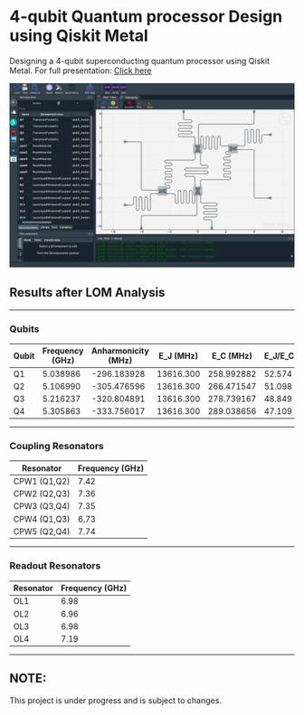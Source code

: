 # 4-qubit Quantum processor Design using Qiskit Metal
Designing a 4-qubit superconducting quantum processor using Qiskit Metal.
For full presentation: <a href="./Presentation/Qiskit\ Metal\ Study\ Gathering\ Day-4.pdf">Click here</a>

![](./shot.png)

## Results after LOM Analysis
<hr>

### Qubits
| Qubit | Frequency (GHz) | Anharmonicity (MHz) | E_J (MHz)   | E_C (MHz)   | E_J/E_C   | T1 (us)  |
|-------|-----------------|---------------------|-------------|-------------|-----------|----------|
|  Q1   | 5.038986        | -296.183928         | 13616.300   | 258.992882  | 52.574    | 103.9605 |
|  Q2   | 5.106990        | -305.476596         | 13616.300   | 266.471547  | 51.098    | 50.2421  |
|  Q3   | 5.216237        | -320.804891         | 13616.300   | 278.739167  | 48.849    | 52.0519  |
|  Q4   | 5.305863        | -333.756017         | 13616.300   | 289.038656  | 47.109    | 77.0337  |

<hr>

### Coupling Resonators
| Resonator    | Frequency (GHz) |
|--------------|-----------------|
| CPW1 (Q1,Q2) | 7.42            |
| CPW2 (Q2,Q3) | 7.36            |
| CPW3 (Q3,Q4) | 7.35            |
| CPW4 (Q1,Q3) | 6.73            |
| CPW5 (Q2,Q4) | 7.74            |

<hr>

### Readout Resonators
| Resonator    | Frequency (GHz) |
|--------------|-----------------|
| OL1          | 6.98            |
| OL2          | 6.96            |
| OL3          | 6.98            |
| OL4          | 7.19            |

<hr>

## NOTE:
This project is under progress and is subject to changes.
